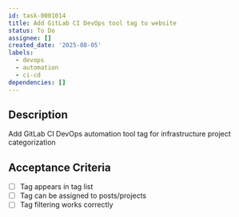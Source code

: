 ```yaml
---
id: task-0001014
title: Add GitLab CI DevOps tool tag to website
status: To Do
assignee: []
created_date: '2025-08-05'
labels:
  - devops
  - automation
  - ci-cd
dependencies: []
---
```


## Description

Add GitLab CI DevOps automation tool tag for infrastructure project categorization

## Acceptance Criteria

- [ ] Tag appears in tag list
- [ ] Tag can be assigned to posts/projects
- [ ] Tag filtering works correctly
